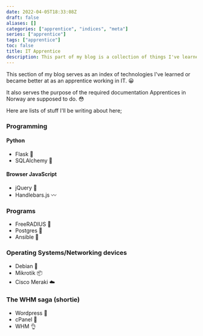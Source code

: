 ```yaml
---
date: 2022-04-05T18:33:08Z
draft: false
aliases: []
categories: ["apprentice", "indices", "meta"]
series: ["apprentice"]
tags: ["apprentice"]
toc: false
title: IT Apprentice
description: This part of my blog is a collection of things I've learned as an apprentice working in IT.
---
```


This section of my blog serves as an index of technologies I've learned or became better at as an apprentice working in IT. :grinning:

It also serves the purpose of the required documentation Apprentices in Norway are supposed to do. :flushed:

Here are lists of stuff I'll be writing about here;

### Programming
#### Python
- Flask :baby_bottle:
- SQLAlchemy :sake:
#### Browser JavaScript
- jQuery :calling:
- Handlebars.js :wavy_dash:

### Programs
- FreeRADIUS :crystal_ball:
- Postgres :floppy_disk:
- Ansible :gun:

### Operating Systems/Networking devices
- Debian :dolls:
- Mikrotik :package:
- Cisco Meraki :cloud:

### The WHM saga (shortie)
- Wordpress :eyes:
- cPanel :shit:
- WHM :ok_hand:

